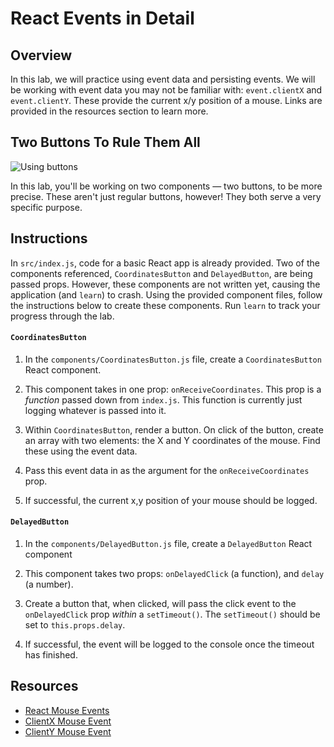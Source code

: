 # React Events in Detail

## Overview

In this lab, we will practice using event data and persisting events. We will be
working with event data you may not be familiar with: `event.clientX` and
`event.clientY`. These provide the current x/y position of a mouse. Links are
provided in the resources section to learn more.

## Two Buttons To Rule Them All

![Using buttons](https://media.giphy.com/media/HraQGUYyPxDz2/giphy.gif)

In this lab, you'll be working on two components — two buttons, to be more
precise. These aren't just regular buttons, however! They both serve a very
specific purpose.

## Instructions

In `src/index.js`, code for a basic React app is already provided. Two of the
components referenced, `CoordinatesButton` and `DelayedButton`, are being passed
props. However, these components are not written yet, causing the application
(and `learn`) to crash. Using the provided component files, follow the
instructions below to create these components. Run `learn` to track your
progress through the lab.

#### `CoordinatesButton`

1.  In the `components/CoordinatesButton.js` file, create a `CoordinatesButton`
    React component.

2.  This component takes in one prop: `onReceiveCoordinates`. This prop is a
    _function_ passed down from `index.js`. This function is currently just logging
    whatever is passed into it.

3.  Within `CoordinatesButton`, render a button. On click of the button,
    create an array with two elements: the X and Y coordinates of the mouse. Find
    these using the event data.

4.  Pass this event data in as the argument for the `onReceiveCoordinates` prop.

5.  If successful, the current x,y position of your mouse should be logged.

#### `DelayedButton`

1.  In the `components/DelayedButton.js` file, create a `DelayedButton` React
    component

2.  This component takes two props: `onDelayedClick` (a function), and `delay` (a
    number).

3.  Create a button that, when clicked, will pass the click event to the
    `onDelayedClick` prop _within_ a `setTimeout()`. The `setTimeout()`
    should be set to `this.props.delay`.

4.  If successful, the event will be logged to the console once the timeout has
    finished.

## Resources

- [React Mouse Events](https://facebook.github.io/react/docs/events.html#mouse-events)
- [ClientX Mouse Event](https://developer.mozilla.org/en-US/docs/Web/API/MouseEvent/clientX)
- [ClientY Mouse Event](https://developer.mozilla.org/en-US/docs/Web/API/MouseEvent/clientY)
